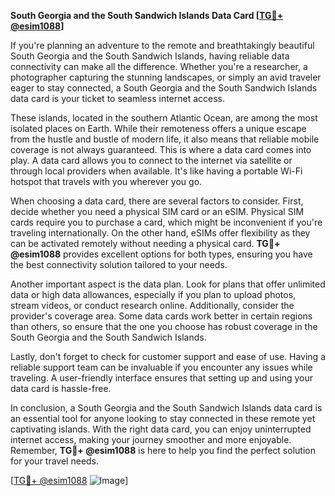 **South Georgia and the South Sandwich Islands Data Card [[TG💪+ @esim1088](https://t.me/s/esim1088)]**

If you're planning an adventure to the remote and breathtakingly beautiful South Georgia and the South Sandwich Islands, having reliable data connectivity can make all the difference. Whether you're a researcher, a photographer capturing the stunning landscapes, or simply an avid traveler eager to stay connected, a South Georgia and the South Sandwich Islands data card is your ticket to seamless internet access.

These islands, located in the southern Atlantic Ocean, are among the most isolated places on Earth. While their remoteness offers a unique escape from the hustle and bustle of modern life, it also means that reliable mobile coverage is not always guaranteed. This is where a data card comes into play. A data card allows you to connect to the internet via satellite or through local providers when available. It's like having a portable Wi-Fi hotspot that travels with you wherever you go.

When choosing a data card, there are several factors to consider. First, decide whether you need a physical SIM card or an eSIM. Physical SIM cards require you to purchase a card, which might be inconvenient if you're traveling internationally. On the other hand, eSIMs offer flexibility as they can be activated remotely without needing a physical card. **TG💪+ @esim1088** provides excellent options for both types, ensuring you have the best connectivity solution tailored to your needs.

Another important aspect is the data plan. Look for plans that offer unlimited data or high data allowances, especially if you plan to upload photos, stream videos, or conduct research online. Additionally, consider the provider's coverage area. Some data cards work better in certain regions than others, so ensure that the one you choose has robust coverage in the South Georgia and the South Sandwich Islands.

Lastly, don't forget to check for customer support and ease of use. Having a reliable support team can be invaluable if you encounter any issues while traveling. A user-friendly interface ensures that setting up and using your data card is hassle-free.

In conclusion, a South Georgia and the South Sandwich Islands data card is an essential tool for anyone looking to stay connected in these remote yet captivating islands. With the right data card, you can enjoy uninterrupted internet access, making your journey smoother and more enjoyable. Remember, **TG💪+ @esim1088** is here to help you find the perfect solution for your travel needs.

[[TG💪+ @esim1088](https://t.me/s/esim1088) ![Image](https://i.postimg.cc/Y0z9fWf4/image.png)]